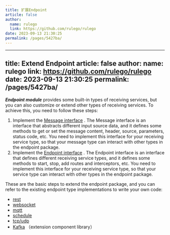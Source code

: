 ```yaml
---
title: 扩展Endpoint
article: false
author: 
  name: rulego
  link: https://github.com/rulego/rulego
date: 2023-09-13 21:30:25
permalink: /pages/5427ba/
---
```


---
title: Extend Endpoint
article: false
author:
name: rulego
link: https://github.com/rulego/rulego
date: 2023-09-13 21:30:25
permalink: /pages/5427ba/
---

***Endpoint module*** provides some built-in types of receiving services, but you can also customize or extend other types of receiving services. To achieve this, you need to follow these steps:

1. Implement the [Message interface](https://github.com/rulego/rulego/tree/main/endpoint/endpoint.go) . The Message interface is an interface that abstracts different input source data, and it defines some methods to get or set the message content, header, source, parameters, status code, etc. You need to implement this interface for your receiving service type, so that your message type can interact with other types in the endpoint package.
2. Implement the [Endpoint interface](https://github.com/rulego/rulego/tree/main/endpoint/endpoint.go) . The Endpoint interface is an interface that defines different receiving service types, and it defines some methods to start, stop, add routes and interceptors, etc. You need to implement this interface for your receiving service type, so that your service type can interact with other types in the endpoint package.

These are the basic steps to extend the endpoint package, and you can refer to the existing endpoint type implementations to write your own code:
- [rest](https://github.com/rulego/rulego/tree/main/endpoint/rest/rest.go)
- [websocket](https://github.com/rulego/rulego/tree/main/endpoint/websocket/websocket.go)
- [mqtt](https://github.com/rulego/rulego/tree/main/endpoint/mqtt/mqtt.go)
- [schedule](https://github.com/rulego/rulego/tree/main/endpoint/schedule/schedule.go)
- [tcp/udp](https://github.com/rulego/rulego/tree/main/endpoint/net/net.go)
- [Kafka](https://github.com/rulego/rulego-components/blob/main/endpoint/kafka/kafka.go) （extension component library）
